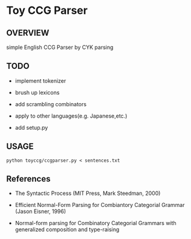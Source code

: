Toy CCG Parser
==============

OVERVIEW
--------

simple English CCG Parser by CYK parsing


TODO
----

* implement tokenizer

* brush up lexicons

* add scrambling combinators

* apply to other languages(e.g. Japanese,etc.)

* add setup.py


USAGE
-----

`python toyccg/ccgparser.py < sentences.txt`


References
----------
* The Syntactic Process (MIT Press, Mark Steedman, 2000)

* Efficient Normal-Form Parsing for Combiantory Categorial Grammar (Jason Eisner, 1996)

* Normal-form parsing for Combinatory Categorial Grammars with generalized composition and type-raising




